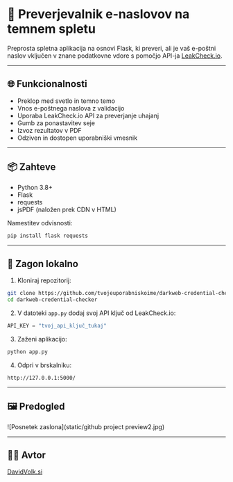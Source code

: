 # 🔐 Preverjevalnik e-naslovov na temnem spletu

Preprosta spletna aplikacija na osnovi Flask, ki preveri, ali je vaš e-poštni naslov vključen v znane podatkovne vdore s pomočjo API-ja [LeakCheck.io](https://leakcheck.io/).

---

## 🌐 Funkcionalnosti

- Preklop med svetlo in temno temo
- Vnos e-poštnega naslova z validacijo
- Uporaba LeakCheck.io API za preverjanje uhajanj
- Gumb za ponastavitev seje
- Izvoz rezultatov v PDF
- Odziven in dostopen uporabniški vmesnik

---

## 📦 Zahteve

- Python 3.8+
- Flask
- requests
- jsPDF (naložen prek CDN v HTML)

Namestitev odvisnosti:
```bash
pip install flask requests
```

---

## 🚀 Zagon lokalno

1. Kloniraj repozitorij:
```bash
git clone https://github.com/tvojeuporabniskoime/darkweb-credential-checker.git
cd darkweb-credential-checker
```

2. V datoteki `app.py` dodaj svoj API ključ od LeakCheck.io:
```python
API_KEY = "tvoj_api_ključ_tukaj"
```

3. Zaženi aplikacijo:
```bash
python app.py
```

4. Odpri v brskalniku:
```
http://127.0.0.1:5000/
```

---

## 🖼️ Predogled
![Posnetek zaslona](static/github project preview2.jpg)

---

## 👨‍💻 Avtor
[DavidVolk.si](https://davidvolk.si)
